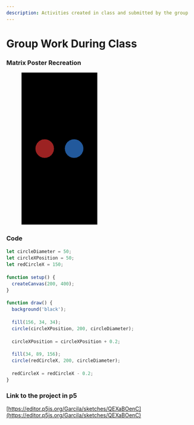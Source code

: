 ```yaml
---
description: Activities created in class and submitted by the group
---
```


# Group Work During Class

### Matrix Poster Recreation

<figure><img src="../.gitbook/assets/matrix.gif" alt=""><figcaption></figcaption></figure>

### Code

```javascript
let circleDiameter = 50;
let circleXPosition = 50;
let redCircleX = 150;

function setup() {
  createCanvas(200, 400);
}

function draw() {
  background('black');

  fill(156, 34, 34);
  circle(circleXPosition, 200, circleDiameter);
  
  circleXPosition = circleXPosition + 0.2;
  
  fill(34, 89, 156);
  circle(redCircleX, 200, circleDiameter);
  
  redCircleX = redCircleX - 0.2;
}
```

### Link to the project in p5

[https://editor.p5js.org/Garcila/sketches/QEXaBOenC](https://editor.p5js.org/Garcila/sketches/QEXaBOenC)
